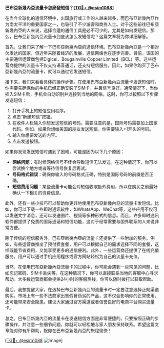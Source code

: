 **巴布亞新幾內亞流量卡怎麽發短信？[[TG💪+ @esim1088](https://t.me/s/esim1088)]**

在当今全球化的通信环境中，出国旅行或工作的人越来越多，而巴布亞新幾內亞作为南太平洋的重要国家之一，也吸引了不少游客和商务人士。对于这些前往巴布亞新幾內亞的人来说，选择合适的通信工具是必不可少的，尤其是如何发短信。那么，巴布亞新幾內亞流量卡到底该怎么发短信呢？这篇文章将为你详细解答。

首先，让我们来了解一下巴布亞新幾內亞的通信环境。巴布亞新幾內亞是一个相对欠发达的国家，但近年来随着经济的发展，通信网络也在逐步完善。目前，该国的主要通信运营商包括Digicel、Bougainville Copper Limited（BCL）等。这些运营商提供的流量卡不仅支持语音通话，还支持短信服务。因此，如果你购买了巴布亞新幾內亞的流量卡，就可以通过它发送短信。

接下来，我们来看看具体的操作步骤。在使用巴布亞新幾內亞流量卡发送短信时，你需要先确保你的手机已经正确安装了SIM卡，并且信号良好。通常情况下，当你插入SIM卡后，手机会自动识别并连接到当地的网络。这时，你可以按照以下步骤发送短信：

1. 打开手机上的短信应用程序。
2. 点击“新建短信”按钮。
3. 在收件人栏输入你想发送短信的号码。需要注意的是，国际号码需要加上国家代码。例如，如果你想给美国的朋友发送短信，你需要输入+1开头的号码。
4. 输入你想要发送的内容。
5. 点击发送按钮。

如果你发现发送短信时遇到了困难，可能是因为以下几个原因：
- **网络问题**：有时候网络信号不佳会导致短信无法发送。在这种情况下，你可以尝试换个地方或者等待信号恢复后再试。
- **号码格式错误**：确保你输入的号码格式正确，特别是国际号码的前缀是否正确。
- **短信费用问题**：某些流量卡可能会对短信收取额外费用，所以在购买之前最好确认一下相关的资费信息。

此外，还有一些小技巧可以帮助你更好地使用巴布亞新幾內亞的流量卡发短信。比如，你可以下载一些即时通讯软件，如WhatsApp、WeChat等，这些应用不仅可以发送文字消息，还可以发送图片、视频等多种形式的信息。而且，许多即时通讯软件都提供了免费的国际通话和短信功能，这对于经常需要与国外联系的人来说非常方便。

除了传统的短信服务外，巴布亞新幾內亞的流量卡还提供了一些附加的服务。例如，有些运营商推出了预付费套餐，用户可以根据自己的需求选择不同的套餐，这样既能节省费用，又能享受更多的通信便利。此外，一些运营商还提供了在线充值服务，用户可以通过手机应用程序或官方网站轻松为自己的流量卡充值。

当然，在使用巴布亞新幾內亞流量卡的过程中，你可能会遇到一些常见的问题，比如忘记密码、SIM卡丢失等。在这种情况下，你可以直接联系当地的客服中心寻求帮助。大多数运营商都会提供24小时的客服热线，你可以随时拨打以获取帮助。

最后，我想提醒大家，在选择巴布亞新幾內亞的流量卡时一定要注意选择正规渠道购买。市场上有一些不法商家出售假冒伪劣的产品，这不仅会影响你的正常使用，还可能带来安全隐患。建议大家通过官方渠道或者信誉良好的电商平台购买流量卡。

总之，巴布亞新幾內亞的流量卡在发送短信方面是非常便捷的。只要按照正确的步骤操作，并注意一些细节问题，你就可以轻松地与家人朋友保持联系。希望这篇文章能对你有所帮助，祝你在巴布亞新幾內亞的旅程愉快！

[[TG💪+ @esim1088](https://t.me/s/esim1088) ![Image](https://i.postimg.cc/4NQfJmqS/Snipaste-2025-05-13-00-14-12.png)]